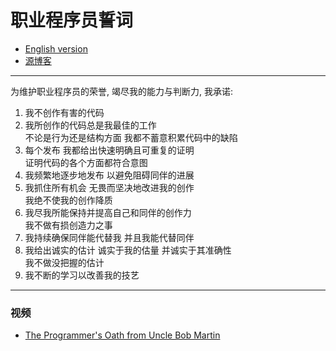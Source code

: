 # 职业程序员誓词

- [English version](README.md)
- [源博客](https://blog.cleancoder.com/uncle-bob/2015/11/18/TheProgrammersOath.html)

------

为维护职业程序员的荣誉, 竭尽我的能力与判断力, 我承诺:

1. 我不创作有害的代码
2. 我所创作的代码总是我最佳的工作  
   不论是行为还是结构方面 我都不蓄意积累代码中的缺陷
3. 每个发布 我都给出快速明确且可重复的证明  
   证明代码的各个方面都符合意图
4. 我频繁地逐步地发布 以避免阻碍同伴的进展
5. 我抓住所有机会 无畏而坚决地改进我的创作  
   我绝不使我的创作降质
6. 我尽我所能保持并提高自己和同伴的创作力  
   我不做有损创造力之事
7. 我持续确保同伴能代替我 并且我能代替同伴
8. 我给出诚实的估计 诚实于我的估量 并诚实于其准确性  
   我不做没把握的估计
9. 我不断的学习以改善我的技艺

------

### 视频

- [The Programmer's Oath from Uncle Bob Martin](https://www.youtube.com/watch?v=2xSjD8PXjFg&list=PLWKjhJtqVAbn5emQ3RRG8gEBqkhf_5vxD)
